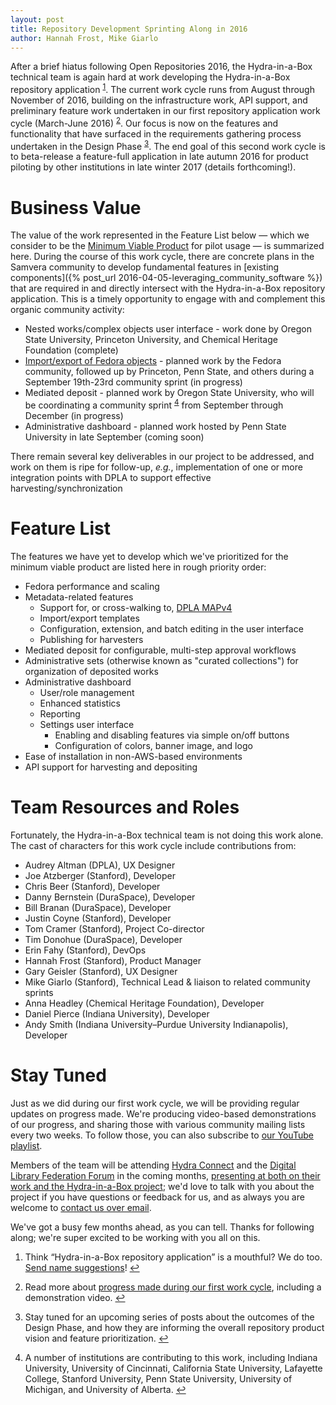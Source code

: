 ```yaml
---
layout: post
title: Repository Development Sprinting Along in 2016
author: Hannah Frost, Mike Giarlo
---
```


After a brief hiatus following Open Repositories 2016, the Hydra-in-a-Box technical team is again hard at work developing the Hydra-in-a-Box repository application <sup id="fnref:1"><a href="#fn:1" class="footnote">1</a></sup>. The current work cycle runs from August through November of 2016, building on the infrastructure work, API support, and preliminary feature work undertaken in our first repository application work cycle (March-June 2016) <sup id="fnref:2"><a href="#fn:2" class="footnote">2</a></sup>. Our focus is now on the features and functionality that have surfaced in the requirements gathering process undertaken in the Design Phase <sup id="fnref:3"><a href="#fn:3" class="footnote">3</a></sup>. The end goal of this second work cycle is to beta-release a feature-full application in late autumn 2016 for product piloting by other institutions in late winter 2017 (details forthcoming!).

# Business Value

The value of the work represented in the Feature List below &mdash; which we consider to be the [Minimum Viable Product](https://en.wikipedia.org/wiki/Minimum_viable_product) for pilot usage &mdash; is summarized here. During the course of this work cycle, there are concrete plans in the Samvera community to develop fundamental features in [existing components]({% post_url 2016-04-05-leveraging_community_software %}) that are required in and directly intersect with the Hydra-in-a-Box repository application. This is a timely opportunity to engage with and complement this organic community activity:

* Nested works/complex objects user interface - work done by Oregon State University, Princeton University, and Chemical Heritage Foundation (complete)
* [Import/export of Fedora objects](https://wiki.duraspace.org/display/FF/Design+-+Import+-+Export) - planned work by the Fedora community, followed up by Princeton, Penn State, and others during a September 19th-23rd community sprint (in progress)
* Mediated deposit - planned work by Oregon State University, who will be coordinating a community sprint <sup id="fnref:4"><a href="#fn:4" class="footnote">4</a></sup> from September through December (in progress)
* Administrative dashboard - planned work hosted by Penn State University in late September (coming soon)

There remain several key deliverables in our project to be addressed, and work on them is ripe for follow-up, *e.g.*, implementation of one or more integration points with DPLA to support effective harvesting/synchronization

# Feature List

The features we have yet to develop which we've prioritized for the minimum viable product are listed here in rough priority order:

* Fedora performance and scaling
* Metadata-related features
  * Support for, or cross-walking to, [DPLA MAPv4](https://dp.la/info/developers/map/)
  * Import/export templates
  * Configuration, extension, and batch editing in the user interface
  * Publishing for harvesters
* Mediated deposit for configurable, multi-step approval workflows
* Administrative sets (otherwise known as "curated collections") for organization of deposited works
* Administrative dashboard
  * User/role management
  * Enhanced statistics
  * Reporting
  * Settings user interface
    * Enabling and disabling features via simple on/off buttons
    * Configuration of colors, banner image, and logo
* Ease of installation in non-AWS-based environments
* API support for harvesting and depositing

# Team Resources and Roles

Fortunately, the Hydra-in-a-Box technical team is not doing this work alone. The cast of characters for this work cycle include contributions from:

* Audrey Altman (DPLA), UX Designer
* Joe Atzberger (Stanford), Developer
* Chris Beer (Stanford), Developer
* Danny Bernstein (DuraSpace), Developer
* Bill Branan (DuraSpace), Developer
* Justin Coyne (Stanford), Developer
* Tom Cramer (Stanford), Project Co-director
* Tim Donohue (DuraSpace), Developer
* Erin Fahy (Stanford), DevOps
* Hannah Frost (Stanford), Product Manager
* Gary Geisler (Stanford), UX Designer
* Mike Giarlo (Stanford), Technical Lead &amp; liaison to related community sprints
* Anna Headley (Chemical Heritage Foundation), Developer
* Daniel Pierce (Indiana University), Developer
* Andy Smith (Indiana University&ndash;Purdue University Indianapolis), Developer

# Stay Tuned

Just as we did during our first work cycle, we will be providing regular updates on progress made. We're producing video-based demonstrations of our progress, and sharing those with various community mailing lists every two weeks. To follow those, you can also subscribe to [our YouTube playlist](https://www.youtube.com/watch?v=0U1-Y7zJxTs&list=PLzfkco_SxElHyQ5teku8egXRxpnu_9nn_).

Members of the team will be attending [Hydra Connect](https://wiki.duraspace.org/display/samvera/Hydra+Connect+2016) and the [Digital Library Federation Forum](https://www.diglib.org/forums/2016forum/) in the coming months, [presenting at both on their work and the Hydra-in-a-Box project](http://hydrainabox.samvera.org/presentations.html); we'd love to talk with you about the project if you have questions or feedback for us, and as always you are welcome to [contact us over email](mailto:hybox-contact@googlegroups.com).

We've got a busy few months ahead, as you can tell. Thanks for following along; we're super excited to be working with you all on this.

<div class="footnotes">
    <ol>
        <li id="fn:1">
            <p>Think “Hydra-in-a-Box repository application” is a mouthful? We do too. <a href="/2016/08/25/hybox-names.html">Send name suggestions</a>! <a href="#fnref:1" class="reversefootnote">&#8617;</a></p>
        </li>
        <li id="fn:2">
            <p>Read more about <a href="/2016/07/11/july_update.html">progress made during our first work cycle</a>, including a demonstration video. <a href="#fnref:2" class="reversefootnote">&#8617;</a></p>
        </li>
        <li id="fn:3">
            <p>Stay tuned for an upcoming series of posts about the outcomes of the Design Phase, and how they are informing the overall repository product vision and feature prioritization. <a href="#fnref:3" class="reversefootnote">&#8617;</a></p>
        </li>
        <li id="fn:4">
            <p>A number of institutions are contributing to this work, including Indiana University, University of Cincinnati, California State University, Lafayette College, Stanford University, Penn State University, University of Michigan, and University of Alberta. <a href="#fnref:4" class="reversefootnote">&#8617;</a></p>
        </li>
    </ol>
</div>
